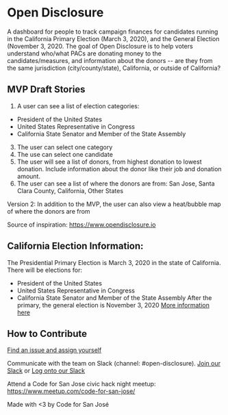 # Open Disclosure
A dashboard for people to track campaign finances for candidates running in the California Primary Election (March 3, 2020), and the General Election (November 3, 2020. The goal of Open Disclosure is to help voters understand who/what PACs are donating money to the candidates/measures, and information about the donors -- are they from the same jurisdiction (city/county/state), California, or outside of California?

## MVP Draft Stories
1. A user can see a list of election categories:
- President of the United States
- United States Representative in Congress
- California State Senator and Member of the State Assembly
3. The user can select one category
4. The use can select one candidate
4. The user will see a list of donors, from highest donation to lowest donation. Include information about the donor like their job and donation amount.
5. The user can see a list of where the donors are from: San Jose, Santa Clara County, California, Other States

Version 2:
In addition to the MVP, the user can also view a heat/bubble map of where the donors are from

Source of inspiration: https://www.opendisclosure.io

## California Election Information:
The Presidential Primary Election is March 3, 2020 in the state of California. There will be elections for:
- President of the United States
- United States Representative in Congress
- California State Senator and Member of the State Assembly
After the primary, the general election is November 3, 2020
[More information here](https://www.sos.ca.gov/elections/upcoming-elections/presidential-primary-election-march-3-2020/election-guide/)

## How to Contribute
[Find an issue and assign yourself](https://github.com/codeforsanjose/open-disclosure/issues)

Communicate with the team on Slack (channel: #open-disclosure). [Join our Slack](https://slackin-c4sj.herokuapp.com/) or [Log onto our Slack](https://codeforsanjose.slack.com/)

Attend a Code for San Jose civic hack night meetup: https://www.meetup.com/code-for-san-jose/

Made with <3 by Code for San José
